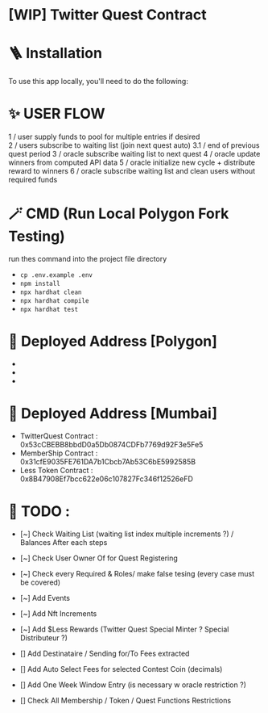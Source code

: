 #  [WIP] Twitter Quest Contract

# 🪜 Installation
To use this app locally, you'll need to do the following:

# ✨ USER FLOW 
1 / user supply funds to pool for multiple entries if desired  
2 / users subscribe to waiting list (join next quest auto)
3.1 / end of previous quest period
3 / oracle subscribe waiting list to next quest
4 / oracle update winners from computed API data 
5 / oracle initialize new cycle + distribute reward to winners 
6 / oracle subscribe waiting list and clean users without required funds 

# 🪄 CMD (Run Local Polygon Fork Testing) 
run thes command into the project file directory
- `cp .env.example .env`
- `npm install`
- `npx hardhat clean`
- `npx hardhat compile`
- `npx hardhat test`

# 📖 Deployed Address [Polygon]
-
-
-

# 📖 Deployed Address [Mumbai]
- TwitterQuest Contract : 0x53cCBEBB8bbdD0a5Db0874CDFb7769d92F3e5Fe5
- MemberShip Contract : 0x31cfE9035FE761DA7b1Cbcb7Ab53C6bE5992585B
- Less Token Contract : 0x8B47908Ef7bcc622e06c107827Fc346f12526eFD

# 🚀 TODO : 
- [~] Check Waiting List (waiting list index multiple increments ?) / Balances After each steps
- [~] Check User Owner Of for Quest Registering
- [~] Check every Required & Roles/ make false tesing (every case must be covered)
- [~] Add Events
- [~] Add Nft Increments
- [~] Add $Less Rewards (Twitter Quest Special Minter ? Special Distributeur ?)
- [] Add Destinataire / Sending for/To Fees extracted 
- [] Add Auto Select Fees for selected Contest Coin (decimals)
- [] Add One Week Window Entry (is necessary w oracle restriction ?)

- [] Check All Membership / Token / Quest Functions Restrictions

